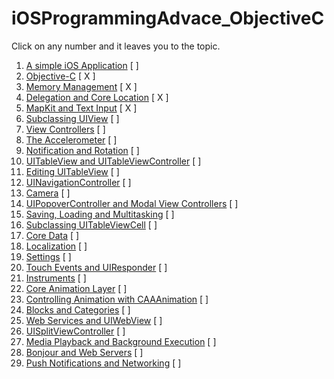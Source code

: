 # iOSProgrammingAdvace_ObjectiveC

Click on any number and it leaves you to the topic.

1. [A simple iOS Application](https://github.com/c4arl0s/1ASimpleiOSApplication#1asimpleiosapplication) [ ]
2. [Objective-C](https://github.com/c4arl0s/2ObjectiveC#2objectivec) [ X ]
3. [Memory Management](https://github.com/c4arl0s/3MemoryManagement#3-memory-management---intro) [ X ]
4. [Delegation and Core Location](https://github.com/c4arl0s/4DelegationAndCoreLocation#4-delegation-and-core-location) [ X ]
5. [MapKit and Text Input]() [ X ]
6. [Subclassing UIView](https://github.com/c4arl0s/6SubClassingUIView#6-subclassing-uiview) [ ]
7. [View Controllers]() [ ]
8. [The Accelerometer]() [ ]
9. [Notification and Rotation]() [ ]
10. [UITableView and UITableViewController]() [ ]
11. [Editing UITableView]() [ ]
12. [UINavigationController]() [ ]
13. [Camera]() [ ]
14. [UIPopoverController and Modal View Controllers]() [ ]
15. [Saving, Loading and Multitasking]() [ ]
16. [Subclassing UITableViewCell]() [ ]
17. [Core Data]() [ ]
18. [Localization]() [ ]
19. [Settings]() [ ]
20. [Touch Events and UIResponder]() [ ]
21. [Instruments]() [ ]
22. [Core Animation Layer]() [ ]
23. [Controlling Animation with CAAAnimation]() [ ]
24. [Blocks and Categories]() [ ]
25. [Web Services and UIWebView]() [ ]
26. [UISplitViewController]() [ ]
27. [Media Playback and Background Execution]() [ ]
28. [Bonjour and Web Servers]() [ ]
29. [Push Notifications and Networking]() [ ]
